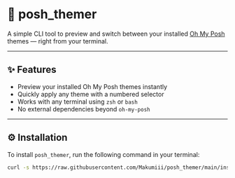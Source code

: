 # 🌈 posh_themer

A simple CLI tool to preview and switch between your installed
[Oh My Posh](https://ohmyposh.dev) themes — right from your terminal.

---

## ✨ Features

- Preview your installed Oh My Posh themes instantly
- Quickly apply any theme with a numbered selector
- Works with any terminal using `zsh` or `bash`
- No external dependencies beyond `oh-my-posh`

---

## ⚙️ Installation

To install `posh_themer`, run the following command in your terminal:

```bash
curl -s https://raw.githubusercontent.com/Makumiii/posh_themer/main/install.sh | bash
```
